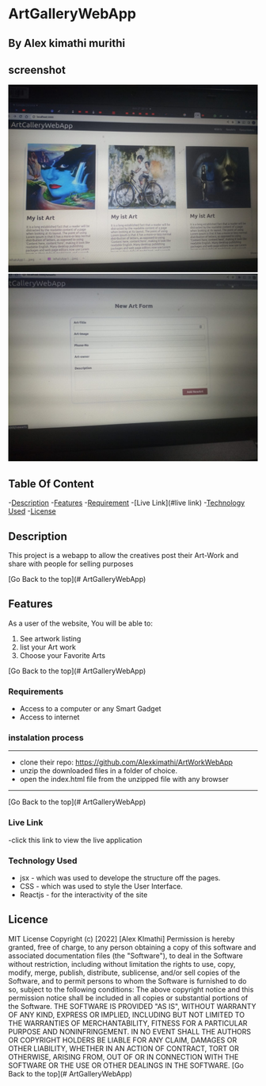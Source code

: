 # ArtGalleryWebApp

## By Alex kimathi murithi

## screenshot
![image](./src/assets/Art2.jpeg)
![image](./src/assets/Gallery.jpeg)

## Table Of Content

-[Description](#description)
-[Features](#features)
-[Requirement](#requirement)
-[Live Link](#live link)
-[Technology Used](#technology-used)
-[License](#license)


## Description 

<p>This project is a webapp to allow the creatives post their Art-Work and share with people for selling purposes </p>

[Go Back to the top](# ArtGalleryWebApp)

## Features

As a user of the website, You will be able to:

1. See artwork listing
2. list your Art work
3. Choose your Favorite Arts


[Go Back to the top](# ArtGalleryWebApp)

### Requirements
* Access to a computer or any Smart Gadget
* Access to internet

### instalation process 

***
* clone their repo: https://github.com/Alexkimathi/ArtWorkWebApp
* unzip the downloaded files in a folder of choice.
* open the index.html file from the unzipped file with any browser

***

[Go Back to the top](# ArtGalleryWebApp)

### Live Link

-click this link to view the live application 


### Technology Used

* jsx - which was used to develope the structure off the pages.
* CSS - which was used to style the User Interface.
* Reactjs - for the interactivity of the site


## Licence
MIT License
Copyright (c) [2022] [Alex KImathi]
Permission is hereby granted, free of charge, to any person obtaining a copy
of this software and associated documentation files (the "Software"), to deal
in the Software without restriction, including without limitation the rights
to use, copy, modify, merge, publish, distribute, sublicense, and/or sell
copies of the Software, and to permit persons to whom the Software is
furnished to do so, subject to the following conditions:
The above copyright notice and this permission notice shall be included in all
copies or substantial portions of the Software.
THE SOFTWARE IS PROVIDED "AS IS", WITHOUT WARRANTY OF ANY KIND, EXPRESS OR
IMPLIED, INCLUDING BUT NOT LIMITED TO THE WARRANTIES OF MERCHANTABILITY,
FITNESS FOR A PARTICULAR PURPOSE AND NONINFRINGEMENT. IN NO EVENT SHALL THE
AUTHORS OR COPYRIGHT HOLDERS BE LIABLE FOR ANY CLAIM, DAMAGES OR OTHER
LIABILITY, WHETHER IN AN ACTION OF CONTRACT, TORT OR OTHERWISE, ARISING FROM,
OUT OF OR IN CONNECTION WITH THE SOFTWARE OR THE USE OR OTHER DEALINGS IN THE
SOFTWARE.
[Go Back to the top](# ArtGalleryWebApp)


